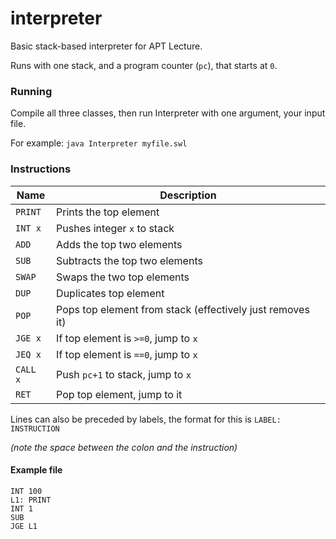 # interpreter
Basic stack-based interpreter for APT Lecture.

Runs with one stack, and a program counter (`pc`), that starts at `0`.

### Running
Compile all three classes, then run Interpreter with one argument, your input file.

For example:
```java Interpreter myfile.swl```


### Instructions
| Name | Description          |
| ------------- | ----------- |
| `PRINT` | Prints the top element |
| `INT x` | Pushes integer `x` to stack |
| `ADD` | Adds the top two elements |
| `SUB` | Subtracts the top two elements |
| `SWAP` | Swaps the two top elements |
| `DUP` | Duplicates top element |
| `POP` | Pops top element from stack (effectively just removes it) |
| `JGE x` | If top element is `>=0`, jump to `x` |
| `JEQ x` | If top element is `==0`, jump to `x` |
| `CALL x` | Push `pc+1` to stack, jump to `x` |
| `RET` | Pop top element, jump to it |

Lines can also be preceded by labels, the format for this is `LABEL: INSTRUCTION`

*(note the space between the colon and the instruction)*

#### Example file
```
INT 100
L1: PRINT
INT 1
SUB
JGE L1
```
